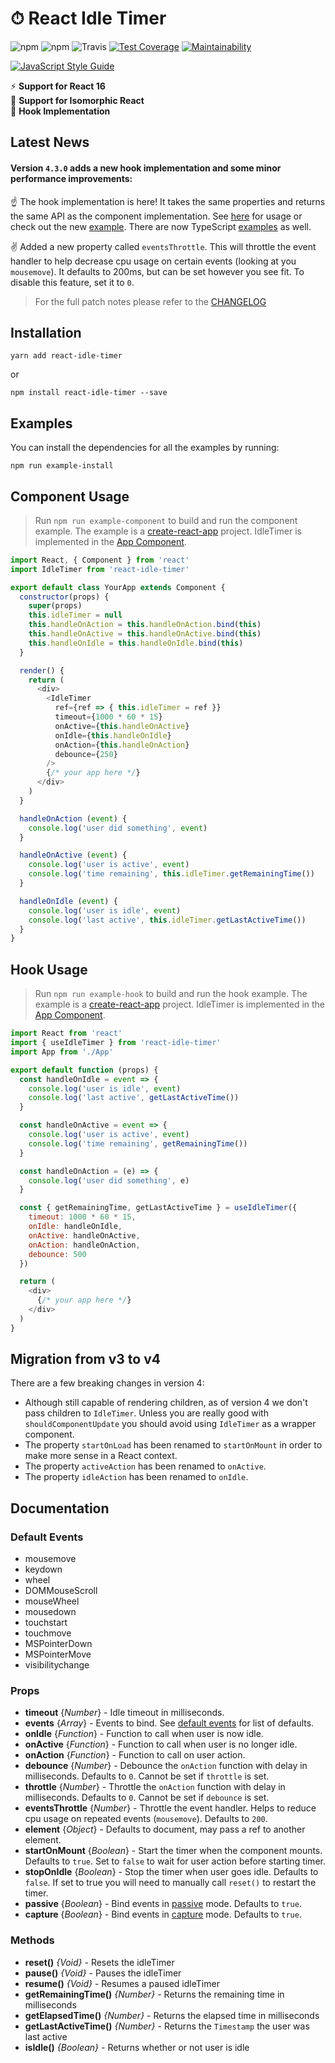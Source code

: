 # ⏱ React Idle Timer

![npm](https://img.shields.io/npm/v/react-idle-timer.svg)
![npm](https://img.shields.io/npm/dt/react-idle-timer.svg)
![Travis](https://img.shields.io/travis/SupremeTechnopriest/react-idle-timer.svg)
[![Test Coverage](https://api.codeclimate.com/v1/badges/df30651fb377f18aeb63/test_coverage)](https://codeclimate.com/github/SupremeTechnopriest/react-idle-timer/test_coverage)
[![Maintainability](https://api.codeclimate.com/v1/badges/df30651fb377f18aeb63/maintainability)](https://codeclimate.com/github/SupremeTechnopriest/react-idle-timer/maintainability)

[![JavaScript Style Guide](https://cdn.rawgit.com/standard/standard/master/badge.svg)](https://github.com/standard/standard)

⚡️ **Support for React 16**<br/>
🚀 **Support for Isomorphic React**<br/>
🎣 **Hook Implementation**

## Latest News

#### Version `4.3.0` adds a new hook implementation and some minor performance improvements:

☝️ The hook implementation is here! It takes the same properties and returns the same API as the component implementation. See [here](https://github.com/SupremeTechnopriest/react-idle-timer#hook-usage) for usage or check out the new [example](https://github.com/SupremeTechnopriest/react-idle-timer/blob/master/examples/hook). There are now TypeScript [examples](https://github.com/SupremeTechnopriest/react-idle-timer/blob/master/examples) as well.

✌️ Added a new property called `eventsThrottle`. This will throttle the event handler to help decrease cpu usage on certain events (looking at you `mousemove`).  It defaults to 200ms, but can be set however you see fit. To disable this feature, set it to `0`.


>  For the full patch notes please refer to the [CHANGELOG](https://github.com/SupremeTechnopriest/react-idle-timer/blob/master/CHANGELOG.md)

## Installation
```
yarn add react-idle-timer
``` 
or 
```
npm install react-idle-timer --save
```

## Examples
You can install the dependencies for all the examples by running:
```
npm run example-install
```

## Component Usage

> Run `npm run example-component` to build and run the component example. The example is a [create-react-app](https://github.com/facebook/create-react-app) project. IdleTimer is implemented in the [App Component](https://github.com/SupremeTechnopriest/react-idle-timer/blob/master/examples/component/src/App.js).

```javascript
import React, { Component } from 'react'
import IdleTimer from 'react-idle-timer'

export default class YourApp extends Component {
  constructor(props) {
    super(props)
    this.idleTimer = null
    this.handleOnAction = this.handleOnAction.bind(this)
    this.handleOnActive = this.handleOnActive.bind(this)
    this.handleOnIdle = this.handleOnIdle.bind(this)
  }

  render() {
    return (
      <div>
        <IdleTimer
          ref={ref => { this.idleTimer = ref }}
          timeout={1000 * 60 * 15}
          onActive={this.handleOnActive}
          onIdle={this.handleOnIdle}
          onAction={this.handleOnAction}
          debounce={250}
        />
        {/* your app here */}
      </div>
    )
  }

  handleOnAction (event) {
    console.log('user did something', event)
  }

  handleOnActive (event) {
    console.log('user is active', event)
    console.log('time remaining', this.idleTimer.getRemainingTime())
  }

  handleOnIdle (event) {
    console.log('user is idle', event)
    console.log('last active', this.idleTimer.getLastActiveTime())
  }
}
```

## Hook Usage

> Run `npm run example-hook` to build and run the hook example. The example is a [create-react-app](https://github.com/facebook/create-react-app) project. IdleTimer is implemented in the [App Component](https://github.com/SupremeTechnopriest/react-idle-timer/blob/master/examples/hook/src/App.js).

```javascript
import React from 'react'
import { useIdleTimer } from 'react-idle-timer'
import App from './App'

export default function (props) {
  const handleOnIdle = event => {
    console.log('user is idle', event)
    console.log('last active', getLastActiveTime())
  }

  const handleOnActive = event => {
    console.log('user is active', event)
    console.log('time remaining', getRemainingTime())
  }

  const handleOnAction = (e) => {
    console.log('user did something', e)
  }

  const { getRemainingTime, getLastActiveTime } = useIdleTimer({
    timeout: 1000 * 60 * 15,
    onIdle: handleOnIdle,
    onActive: handleOnActive,
    onAction: handleOnAction,
    debounce: 500
  })

  return (
    <div>
      {/* your app here */}
    </div>
  )
}
```

## Migration from v3 to v4

There are a few breaking changes in version 4:

- Although still capable of rendering children, as of version 4 we don't pass children to `IdleTimer`. Unless you are really good with `shouldComponentUpdate` you should avoid using `IdleTimer` as a wrapper component.
- The property `startOnLoad` has been renamed to `startOnMount` in order to make more sense in a React context.
- The property `activeAction` has been renamed to `onActive`.
- The property `idleAction` has been renamed to `onIdle`.

## Documentation

### Default Events
- mousemove
- keydown
- wheel
- DOMMouseScroll
- mouseWheel
- mousedown
- touchstart
- touchmove
- MSPointerDown
- MSPointerMove
- visibilitychange

### Props
- **timeout** {*Number*} - Idle timeout in milliseconds.
- **events** {*Array*} - Events to bind. See [default events](https://github.com/SupremeTechnopriest/react-idle-timer/blob/master/src/utils.js#L22-L34) for list of defaults.
- **onIdle** {*Function*} - Function to call when user is now idle.
- **onActive** {*Function*} - Function to call when user is no longer idle.
- **onAction** {*Function*} - Function to call on user action.
- **debounce** {*Number*} - Debounce the `onAction` function with delay in milliseconds.  Defaults to `0`. Cannot be set if `throttle` is set.
- **throttle** {*Number*} - Throttle the `onAction` function with delay in milliseconds. Defaults to `0`. Cannot be set if `debounce` is set.
- **eventsThrottle** {*Number*} - Throttle the event handler. Helps to reduce cpu usage on repeated events (`mousemove`). Defaults to `200`.
- **element** {*Object*} - Defaults to document, may pass a ref to another element.
- **startOnMount** {*Boolean*} - Start the timer when the component mounts.  Defaults to `true`. Set to `false` to wait for user action before starting timer.
- **stopOnIdle** {*Boolean*} - Stop the timer when user goes idle. Defaults to `false`.  If set to true you will need to manually call `reset()` to restart the timer.
- **passive** {*Boolean*} - Bind events in [passive](https://developer.mozilla.org/en-US/docs/Web/API/EventTarget/addEventListener) mode. Defaults to  `true`.
- **capture** {*Boolean*} - Bind events in [capture](https://developer.mozilla.org/en-US/docs/Web/API/EventTarget/addEventListener) mode. Defaults to  `true`.

### Methods
- **reset()** *{Void}* - Resets the idleTimer
- **pause()** *{Void}* - Pauses the idleTimer
- **resume()** *{Void}* - Resumes a paused idleTimer
- **getRemainingTime()** *{Number}* - Returns the remaining time in milliseconds
- **getElapsedTime()** *{Number}* - Returns the elapsed time in milliseconds
- **getLastActiveTime()** *{Number}* - Returns the `Timestamp` the user was last active
- **isIdle()** *{Boolean}* - Returns whether or not user is idle
